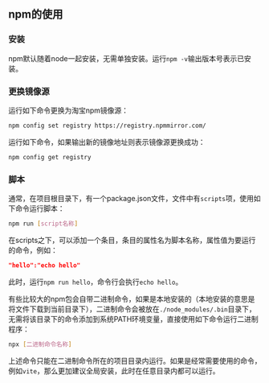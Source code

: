 ## npm的使用

###  安装

npm默认随着node一起安装，无需单独安装。运行`npm -v`输出版本号表示已安装。

###  更换镜像源

运行如下命令更换为淘宝npm镜像源：

```sh
npm config set registry https://registry.npmmirror.com/ 
```

运行如下命令，如果输出新的镜像地址则表示镜像源更换成功：

```sh
npm config get registry
```

### 脚本

通常，在项目根目录下，有一个package.json文件，文件中有`scripts`项，使用如下命令运行脚本：

```sh
npm run [script名称]
```

在scripts之下，可以添加一个条目，条目的属性名为脚本名称，属性值为要运行的命令，例如：

```json
"hello":"echo hello"
```

此时，运行`npm run hello`，命令行会执行`echo hello`。

有些比较大的npm包会自带二进制命令，如果是本地安装的（本地安装的意思是将文件下载到当前目录下），二进制命令会被放在`./node_modules/.bin`目录下，无需将该目录下的命令添加到系统PATH环境变量，直接使用如下命令运行二进制程序：

```sh
npx [二进制命令名称]
```

上述命令只能在二进制命令所在的项目目录内运行。如果是经常需要使用的命令，例如`vite`，那么更加建议全局安装，此时在任意目录内都可以运行。
